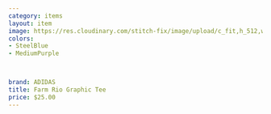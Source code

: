 ```yaml
---
category: items
layout: item
image: https://res.cloudinary.com/stitch-fix/image/upload/c_fit,h_512,w_512/v1649338546/tvvek1euyozqvyfpcljq
colors: 
- SteelBlue
- MediumPurple



brand: ADIDAS
title: Farm Rio Graphic Tee
price: $25.00
---
```



